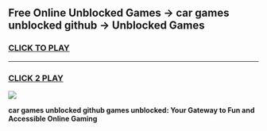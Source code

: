
## Free Online Unblocked Games → car games unblocked github → Unblocked Games
<h3>
<a href="https://premium.freeplayer.one?title=car_games_unblocked_github&ref=21F">CLICK TO PLAY</a></h3>
<hr>

<h3>
<a href="https://premium.freeplayer.one?title=car_games_unblocked_github&ref=21F">CLICK 2 PLAY</a>
  
</h3>

<a href="https://premium.freeplayer.one?title=car_games_unblocked_github&ref=21F/"><img src="https://clearcache.store/games.png"></a>


**car games unblocked github games unblocked: Your Gateway to Fun and Accessible Online Gaming**
